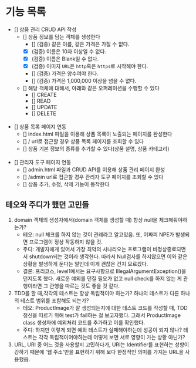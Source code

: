 # 기능 목록

- [] 상품 관리 CRUD API 작성
  - [] 상품 정보를 담는 객체를 생성한다
    - [] (검증) 같은 이름, 같은 가격은 가질 수 없다.
    - [x] (검증) 이름은 10자 이상일 수 없다.
    - [x] (검증) 이름은 Blank일 수 없다.
    - [x] (검증) 이미지 `URL`은 `http`혹은 `https`로 시작해야 한다.
    - [] (검증) 가격은 양수여야 한다.
    - [] (검증) 가격은 1,000,000 이상을 넘을 수 없다.
  - [] 해당 객체에 대해서, 아래와 같은 오퍼레이션을 수행할 수 있다
     - [] CREATE
     - [] READ
     - [] UPDATE
     - [] DELETE
       <br><br>
- [] 상품 목록 페이지 연동
  - [] index.html 파일을 이용해 상품 목록이 노출되는 페이지를 완성한다
  - [] / url로 접근할 경우 상품 목록 페이지를 조회할 수 있다
  - [] 상품 기본 정보의 종류를 추가할 수 있다(상품 설명, 상품 카테고리)
    <br><br>
- [] 관리자 도구 페이지 연동
  - [] admin.html 파일과 CRUD API를 이용해 상품 관리 페이지 완성
  - [] /admin url로 접근할 경우 관리자 도구 페이지를 조회할 수 있다
  - [] 상품 추가, 수정, 삭제 기능이 동작한다


## 테오와 주디가 했던 고민들

1. domain 객체의 생성자에서(domain 객체를 생성할 때) 항상 null을 체크해줘야하는가?
   - 테오: null 체크를 하지 않는 것이 관례라고 알고있음. 또, 어짜피 NPE가 발생되면 프로그램이 정상 작동하지 않을 것. 
   - 주디: 개발자에게 있어서 가장 최악의 시나리오는 프로그램이 비정상종료되면서 shutdown되는 것이라 생각한다. 따라서 Null검사를 하지않으면 이와 같은 상황을 발생하게 둔다는 말인데 이게 괜찮은 건지 모르겠다. 
   - 결론: 프리코스, level1에서는 요구사항으로 IllegalArgumentException()을 던지도록 했다. 새로운 예외를 던질 필요가 없고 null check를 하지 않는 게 관행이라면 그 관행을 따르는 것도 좋을 것 같다. 
2. TDD를 할 때,각각의 테스트는 항상 독립적이야 하는가? 하나의 테스트가 다른 하나의 테스트 범위를 포함해도 되는가?
   - 테오: ProductImage가 잘 생성되는지에 대한 테스트 코드를 작성할 때, TDD 정신을 따르기 위해 test가 fail하는 걸 보고자했다. 그래서 ProductImage class 생성자에 예외처리 코드를 추가하고 이를 확인했다.
   - 주디: 하지만 이렇게 되면 예외 테스트가 실패해야하는데 성공이 되지 않나? 테스트는 각각 독립적이어야하는데 어떻게 보면 서로 영향이 가는 상황 아닌가?
3. URL, URI 중 어느 것을 사용할지 고민하다가, URI는 Identifier를 표현하는 성향이 강하기 때문에 '웹 주소'만을 표현하기 위해 보다 한정적인 의미를 가지는 URL을 사용했음.
